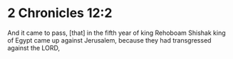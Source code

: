 # 2 Chronicles 12:2

And it came to pass, [that] in the fifth year of king Rehoboam Shishak king of Egypt came up against Jerusalem, because they had transgressed against the LORD,